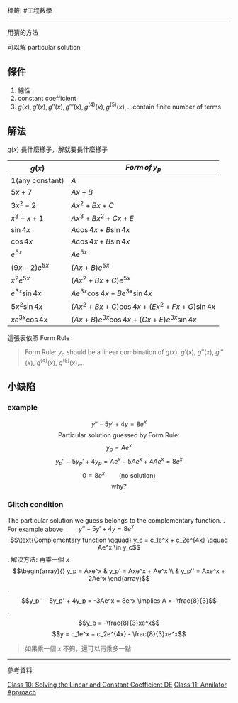 標籤: #工程數學 

---

用猜的方法

可以解 particular solution

## 條件

1. 線性
2. constant coefficient
3. $g(x), g'(x), g''(x), g'''(x), g^{(4)}(x), g^{(5)}(x),...\text{contain finite number of terms}$

## 解法

$g(x)$ 長什麼樣子，解就要長什麼樣子

$g(x)$ | $Form\, of \, y_p$
--- | ---
$1(\text{any constant})$ | $A$
$5x + 7$ | $Ax + B$
$3x^2 - 2$ | $Ax^2 + Bx + C$
$x^3 - x + 1$ | $Ax^3 + Bx^2 + Cx + E$
$\sin 4x$ | $A\cos 4x + B\sin 4x$
$\cos 4x$ | $A\cos 4x + B\sin 4x$
$e^{5x}$ | $Ae^{5x}$
$(9x - 2)e^{5x}$ | $(Ax + B)e^{5x}$
$x^2e^{5x}$ | $(Ax^2 + Bx + C)e^{5x}$
$e^{3x}\sin 4x$ | $Ae^{3x}\cos 4x + Be^{3x}\sin 4x$
$5x^2\sin 4x$ | $(Ax^2 + Bx + C)\cos 4x + (Ex^2 + Fx + G)\sin 4x$
$xe^{3x}\cos 4x$ | $(Ax + B)e^{3x}\cos 4x + (Cx + E)e^{3x}\sin 4x$

這張表依照 Form Rule

> Form Rule:
> $y_p$ should be a linear combination of $g(x)$, $g'(x)$, $g''(x)$, $g'''(x)$, $g^{(4)}(x)$, $g^{(5)}(x)$,...

## 小缺陷

### example

$$y'' - 5y' + 4y = 8e^x$$
$$\text{Particular solution guessed by Form Rule:}$$
$$y_p = Ae^x$$
$$y_p'' - 5y_p' + 4y_p = Ae^x - 5Ae^x + 4Ae^x = 8e^x$$
$$0 = 8e^x \qquad \text{(no solution)}$$
$$\text{why?}$$

### Glitch condition

The particular solution we guess belongs to the complementary function.
.
For example above $\qquad y'' - 5y' + 4y = 8e^x$
$$\text{Complementary function \qquad} y_c = c_1e^x + c_2e^{4x} \qquad Ae^x \in y_c$$
.
解決方法: 再乘一個 $x$
$$\begin{array}{} y_p = Axe^x & y_p' = Axe^x + Ae^x \\ & y_p'' = Axe^x + 2Ae^x \end{array}$$
.
$$y_p'' - 5y_p' + 4y_p = -3Ae^x = 8e^x \implies A = -\frac{8}{3}$$
.
$$y_p = -\frac{8}{3}xe^x$$
$$y = c_1e^x + c_2e^{4x} - \frac{8}{3}xe^x$$

> 如果乘一個 $x$ 不夠，還可以再乘多一點

---

參考資料:

[Class 10: Solving the Linear and Constant Coefficient DE](https://youtu.be/4yTXud2Ig88)
[Class 11: Annilator Approach](https://youtu.be/JcgQYtArOWA)